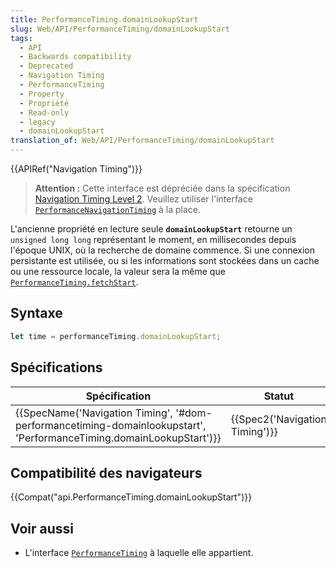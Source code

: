 ```yaml
---
title: PerformanceTiming.domainLookupStart
slug: Web/API/PerformanceTiming/domainLookupStart
tags:
  - API
  - Backwards compatibility
  - Deprecated
  - Navigation Timing
  - PerformanceTiming
  - Property
  - Propriété
  - Read-only
  - legacy
  - domainLookupStart
translation_of: Web/API/PerformanceTiming/domainLookupStart
---
```

{{APIRef("Navigation Timing")}}

> **Attention :** Cette interface est dépréciée dans la spécification [Navigation Timing Level 2](https://w3c.github.io/navigation-timing/#obsolete). Veuillez utiliser l'interface [`PerformanceNavigationTiming`](/fr/docs/Web/API/PerformanceNavigationTiming) à la place.

L'ancienne propriété en lecture seule **`domainLookupStart`** retourne un `unsigned long long` représentant le moment, en millisecondes depuis l'époque UNIX, où la recherche de domaine commence. Si une connexion persistante est utilisée, ou si les informations sont stockées dans un cache ou une ressource locale, la valeur sera la même que [`PerformanceTiming.fetchStart`](/fr/docs/Web/API/PerformanceTiming/fetchStart).

## Syntaxe

```js
let time = performanceTiming.domainLookupStart;
```

## Spécifications

| Spécification                                                                                                                                                        | Statut                                   | Commentaire          |
| -------------------------------------------------------------------------------------------------------------------------------------------------------------------- | ---------------------------------------- | -------------------- |
| {{SpecName('Navigation Timing', '#dom-performancetiming-domainlookupstart', 'PerformanceTiming.domainLookupStart')}} | {{Spec2('Navigation Timing')}} | Définition initiale. |

## Compatibilité des navigateurs

{{Compat("api.PerformanceTiming.domainLookupStart")}}

## Voir aussi

- L'interface [`PerformanceTiming`](/fr/docs/Web/API/PerformanceTiming) à laquelle elle appartient.
